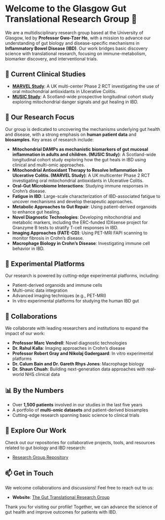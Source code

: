# Welcome to the Glasgow Gut Translational Research Group 👋

We are a multidisciplinary research group based at the University of Glasgow, led by **Professor Gwo-Tzer Ho**, with a mission to advance our understanding of gut biology and disease-specific mechanisms in **Inflammatory Bowel Disease (IBD)**. Our work bridges basic discovery science with translational research, focusing on immune-metabolism, biomarker discovery, and interventional trials.

## 🧪 Current Clinical Studies

- **[MARVEL Study](https://www.marvelstudy.uk)**: A UK multi-center Phase 2 RCT investigating the use of oral mitochondrial antioxidants in Ulcerative Colitis.
- **[MUSIC Study](https://www.musicstudy.uk)**: A Scotland-wide prospective longitudinal cohort study exploring mitochondrial danger signals and gut healing in IBD.

## 🌟 Our Research Focus

Our group is dedicated to uncovering the mechanisms underlying gut health and disease, with a strong emphasis on **human patient data** and **biosamples**. Key areas of research include:

- **Mitochondrial DAMPs as mechanistic biomarkers of gut mucosal inflammation in adults and children. (MUSIC Study)**: A Scotland-wide longitudinal cohort study exploring how the gut heals in IBD using clinical and multi-omic approaches.
- **Mitochondrial Antioxidant Therapy to Resolve Inflammation in Ulcerative Colitis. (MARVEL Study)**: A UK multicenter Phase 2 RCT investigating oral mitochondrial antioxidants in Ulcerative Colitis.
- **Oral-Gut Microbiome Interactions**: Studying immune responses in Crohn’s disease.
- **Fatigue in IBD**: Large-scale characterization of IBD-associated fatigue to uncover mechanisms and develop therapeutic approaches.
- **Metabolic Approaches to Gut Repair**: Using patient-derived organoids to enhance gut healing.
- **Novel Diagnostic Technologies**: Developing mitochondrial and metabolic markers, including the ERC-funded IDXsense project for Granzyme B tests to stratify T-cell responses in IBD.
- **Imaging Approaches (FATE-CD)**: Using PET-MRI FAPI scanning to monitor fibrosis in Crohn’s disease.
- **Macrophage Biology in Crohn’s Disease**: Investigating immune cell behavior in IBD.

## 🔬 Experimental Platforms

Our research is powered by cutting-edge experimental platforms, including:

- Patient-derived organoids and immune cells
- Multi-omic data integration
- Advanced imaging techniques (e.g., PET-MRI)
- In vitro experimental platforms for studying the human IBD gut

## 🤝 Collaborations

We collaborate with leading researchers and institutions to expand the impact of our work:

- **Professor Marc Vendrell**: Novel diagnostic technologies
- **Dr. Rahul Kalla**: Imaging approaches in Crohn’s disease
- **Professor Robert Gray and Nikolaj Gadergaard**: In vitro experimental platforms
- **Dr. Calum Bain and Dr. Gareth Rhys Jones**: Macrophage biology
- **Dr. Shaun Chuah**: Building next-generation data approaches with real-world NHS clinical data

## 📊 By the Numbers

- Over **1,500 patients** involved in our studies in the last five years
- A portfolio of **multi-omic datasets** and patient-derived biosamples
- Cutting-edge research spanning basic science to clinical trials

## 📂 Explore Our Work

Check out our repositories for collaborative projects, tools, and resources related to gut biology and IBD research:

- [Research Group Repository](https://github.com/1-gut)

## 📫 Get in Touch

We welcome collaborations and discussions! Feel free to reach out to us:

- **Website**: [The Gut Translational Research Group](https://www.gla.ac.uk/schools/infectionimmunity/staff/gwotzerho/theguttranslationalresearchgroup/)

Thank you for visiting our profile! Together, we can advance the science of gut health and improve outcomes for patients with IBD.
